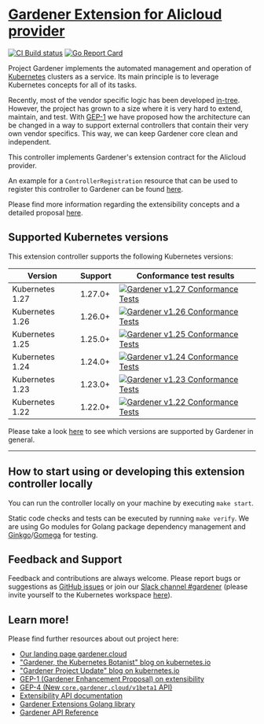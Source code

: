 # [Gardener Extension for Alicloud provider](https://gardener.cloud)

[![CI Build status](https://concourse.ci.gardener.cloud/api/v1/teams/gardener/pipelines/gardener-extension-provider-alicloud-master/jobs/master-head-update-job/badge)](https://concourse.ci.gardener.cloud/teams/gardener/pipelines/gardener-extension-provider-alicloud-master/jobs/master-head-update-job)
[![Go Report Card](https://goreportcard.com/badge/github.com/gardener/gardener-extension-provider-alicloud)](https://goreportcard.com/report/github.com/gardener/gardener-extension-provider-alicloud)

Project Gardener implements the automated management and operation of [Kubernetes](https://kubernetes.io/) clusters as a service.
Its main principle is to leverage Kubernetes concepts for all of its tasks.

Recently, most of the vendor specific logic has been developed [in-tree](https://github.com/gardener/gardener).
However, the project has grown to a size where it is very hard to extend, maintain, and test.
With [GEP-1](https://github.com/gardener/gardener/blob/master/docs/proposals/01-extensibility.md) we have proposed how the architecture can be changed in a way to support external controllers that contain their very own vendor specifics.
This way, we can keep Gardener core clean and independent.

This controller implements Gardener's extension contract for the Alicloud provider.

An example for a `ControllerRegistration` resource that can be used to register this controller to Gardener can be found [here](example/controller-registration.yaml).

Please find more information regarding the extensibility concepts and a detailed proposal [here](https://github.com/gardener/gardener/blob/master/docs/proposals/01-extensibility.md).

## Supported Kubernetes versions

This extension controller supports the following Kubernetes versions:

| Version         | Support     | Conformance test results |
| --------------- | ----------- | ------------------------ |
| Kubernetes 1.27 | 1.27.0+     | [![Gardener v1.27 Conformance Tests](https://testgrid.k8s.io/q/summary/conformance-gardener/Gardener,%20v1.27%20Alibaba%20Cloud/tests_status?style=svg)](https://testgrid.k8s.io/conformance-gardener#Gardener,%20v1.27%20Alibaba%20Cloud) |
| Kubernetes 1.26 | 1.26.0+     | [![Gardener v1.26 Conformance Tests](https://testgrid.k8s.io/q/summary/conformance-gardener/Gardener,%20v1.26%20Alibaba%20Cloud/tests_status?style=svg)](https://testgrid.k8s.io/conformance-gardener#Gardener,%20v1.26%20Alibaba%20Cloud) |
| Kubernetes 1.25 | 1.25.0+     | [![Gardener v1.25 Conformance Tests](https://testgrid.k8s.io/q/summary/conformance-gardener/Gardener,%20v1.25%20Alibaba%20Cloud/tests_status?style=svg)](https://testgrid.k8s.io/conformance-gardener#Gardener,%20v1.25%20Alibaba%20Cloud) |
| Kubernetes 1.24 | 1.24.0+     | [![Gardener v1.24 Conformance Tests](https://testgrid.k8s.io/q/summary/conformance-gardener/Gardener,%20v1.24%20Alibaba%20Cloud/tests_status?style=svg)](https://testgrid.k8s.io/conformance-gardener#Gardener,%20v1.24%20Alibaba%20Cloud) |
| Kubernetes 1.23 | 1.23.0+     | [![Gardener v1.23 Conformance Tests](https://testgrid.k8s.io/q/summary/conformance-gardener/Gardener,%20v1.23%20Alibaba%20Cloud/tests_status?style=svg)](https://testgrid.k8s.io/conformance-gardener#Gardener,%20v1.23%20Alibaba%20Cloud) |
| Kubernetes 1.22 | 1.22.0+     | [![Gardener v1.22 Conformance Tests](https://testgrid.k8s.io/q/summary/conformance-gardener/Gardener,%20v1.22%20Alibaba%20Cloud/tests_status?style=svg)](https://testgrid.k8s.io/conformance-gardener#Gardener,%20v1.22%20Alibaba%20Cloud) |

Please take a look [here](https://github.com/gardener/gardener/blob/master/docs/usage/supported_k8s_versions.md) to see which versions are supported by Gardener in general.

----

## How to start using or developing this extension controller locally

You can run the controller locally on your machine by executing `make start`.

Static code checks and tests can be executed by running `make verify`. We are using Go modules for Golang package dependency management and [Ginkgo](https://github.com/onsi/ginkgo)/[Gomega](https://github.com/onsi/gomega) for testing.

## Feedback and Support

Feedback and contributions are always welcome. Please report bugs or suggestions as [GitHub issues](https://github.com/gardener/gardener-extension-provider-alicloud/issues) or join our [Slack channel #gardener](https://kubernetes.slack.com/messages/gardener) (please invite yourself to the Kubernetes workspace [here](http://slack.k8s.io)).

## Learn more!

Please find further resources about out project here:

* [Our landing page gardener.cloud](https://gardener.cloud/)
* ["Gardener, the Kubernetes Botanist" blog on kubernetes.io](https://kubernetes.io/blog/2018/05/17/gardener/)
* ["Gardener Project Update" blog on kubernetes.io](https://kubernetes.io/blog/2019/12/02/gardener-project-update/)
* [GEP-1 (Gardener Enhancement Proposal) on extensibility](https://github.com/gardener/gardener/blob/master/docs/proposals/01-extensibility.md)
* [GEP-4 (New `core.gardener.cloud/v1beta1` API)](https://github.com/gardener/gardener/blob/master/docs/proposals/04-new-core-gardener-cloud-apis.md)
* [Extensibility API documentation](https://github.com/gardener/gardener/tree/master/docs/extensions)
* [Gardener Extensions Golang library](https://godoc.org/github.com/gardener/gardener/extensions/pkg)
* [Gardener API Reference](https://gardener.cloud/api-reference/)
